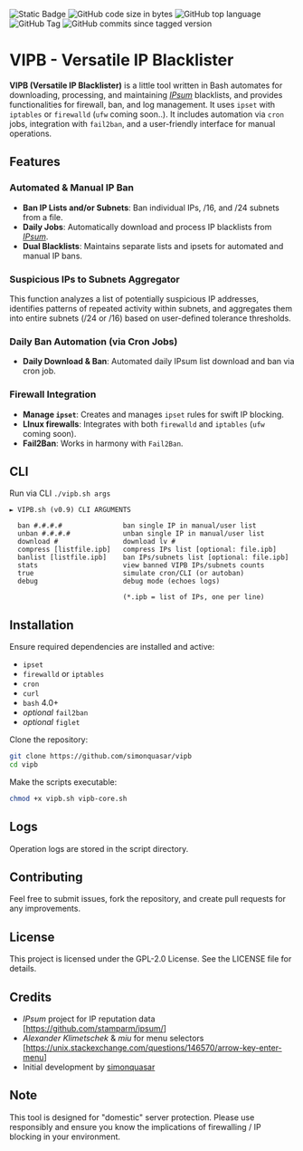 ![Static Badge](https://img.shields.io/badge/VIPB-Versatile%20IP%20Blacklister-orange?logo=backblaze&logoColor=goldenrod&color=red)
![GitHub code size in bytes](https://img.shields.io/github/languages/code-size/simonquasar/vipb)
![GitHub top language](https://img.shields.io/github/languages/top/simonquasar/vipb)
![GitHub Tag](https://img.shields.io/github/v/tag/simonquasar/vipb)
![GitHub commits since tagged version](https://img.shields.io/github/commits-since/simonquasar/vipb/0.9)


# VIPB - Versatile IP Blacklister

**VIPB (Versatile IP Blacklister)** is a little tool written in Bash automates for downloading, processing, and maintaining [*IPsum*](https://github.com/stamparm/ipsum/) blacklists, and provides functionalities for firewall, ban, and log management. It uses `ipset` with `iptables` or `firewalld` (`ufw` coming soon..). It includes automation via `cron` jobs, integration with `fail2ban`, and a user-friendly interface for manual operations.

## Features

### Automated & Manual IP Ban

- **Ban IP Lists and/or Subnets**: Ban individual IPs, /16, and /24 subnets from a file.
- **Daily Jobs**: Automatically download and process IP blacklists from [*IPsum*](https://github.com/stamparm/ipsum/).
- **Dual Blacklists**: Maintains separate lists and ipsets for automated and manual IP bans.

### Suspicious IPs to Subnets Aggregator

This function analyzes a list of potentially suspicious IP addresses, identifies patterns of repeated activity within subnets, and aggregates them into entire subnets (/24 or /16) based on user-defined tolerance thresholds.

### Daily Ban Automation (via Cron Jobs)

- **Daily Download & Ban**: Automated daily IPsum list download and ban via cron job.

### Firewall Integration

- **Manage `ipset`**: Creates and manages `ipset` rules for swift IP blocking.
- **LInux firewalls**: Integrates with both `firewalld` and `iptables` (`ufw` coming soon).
- **Fail2Ban**: Works in harmony with `Fail2Ban`.

## CLI

Run via CLI `./vipb.sh args`

````
► VIPB.sh (v0.9) CLI ARGUMENTS

  ban #.#.#.#               ban single IP in manual/user list
  unban #.#.#.#             unban single IP in manual/user list
  download #                download lv #
  compress [listfile.ipb]   compress IPs list [optional: file.ipb]
  banlist [listfile.ipb]    ban IPs/subnets list [optional: file.ipb]
  stats                     view banned VIPB IPs/subnets counts
  true                      simulate cron/CLI (or autoban)
  debug                     debug mode (echoes logs)

                            (*.ipb = list of IPs, one per line)                        
````

## Installation

Ensure required dependencies are installed and active:

- `ipset`
- `firewalld` or `iptables`
- `cron`
- `curl`
- `bash` 4.0+
- *optional* `fail2ban`
- *optional* `figlet`

Clone the repository:

```bash
git clone https://github.com/simonquasar/vipb
cd vipb
```

Make the scripts executable:

```bash
chmod +x vipb.sh vipb-core.sh
```

## Logs

Operation logs are stored in the script directory.

## Contributing

Feel free to submit issues, fork the repository, and create pull requests for any improvements.

## License

This project is licensed under the GPL-2.0 License. See the LICENSE file for details.

## Credits

- *IPsum* project for IP reputation data [<https://github.com/stamparm/ipsum/>]
- *Alexander Klimetschek* & *miu* for menu selectors [<https://unix.stackexchange.com/questions/146570/arrow-key-enter-menu>]
- Initial development by [simonquasar](https://simonquasar.net/)

## Note

This tool is designed for "domestic" server protection. Please use responsibly and ensure you know the implications of firewalling / IP blocking in your environment.

